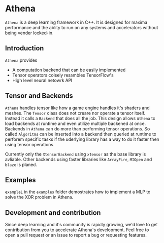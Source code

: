 # Athena

`Athena` is a deep learning framework in C++. It is designed for maxima performance and the ablity to run on any systems and accelerators without being vender locked-in.

## Introduction

`Athena` provides

- A computation backend that can be easily implemented
- Tensor operators colsely resambles TensorFlow's
- High level neural netowrk API

## Tensor and Backends

`Athena` handles tensor like how a game engine handles it's shaders and meshes. The `Tensor` class does not creare nor operate a tensor itself. Instead it calls a `Backend` that does all the job. This design allows `Athena` to load backends at runtime and even utilize multiple backened at once.<br>
Backends in `Athena` can do more than performing tensor operations. So called `Algoritms` can be inserted into a backend then queried at runtime to perforem specific tasks if the uderlying library has a way to do it faster then using tensor operations.

Currently only the `XtensorBackend` using `xtensor` as the base library is avliable. Other backends using faster libraries like `ArrayFire`, `MIOpen` and `blaze` is planed.

## Examples

`example1` in the `examples` folder demostrates how to implement a MLP to solve the XOR problem in Athena.

## Development and contribution

Since deep learning and it's community is rapidly growing, we'd love to get contribution from you to accelerate Athena's development. Feel free to open a pull request or an issue to report a bug or requesting features.
